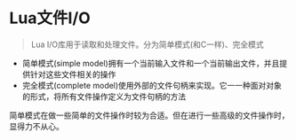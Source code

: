 # Lua文件I/O
> Lua I/O库用于读取和处理文件。分为简单模式(和C一样)、完全模式
* 简单模式(simple model)拥有一个当前输入文件和一个当前输出文件，并且提供针对这些文件相关的操作
* 完全模式(complete model)使用外部的文件句柄来实现。它一一种面对对象的形式，将所有文件操作定义为文件句柄的方法

简单模式在做一些简单的文件操作时较为合适。但在进行一些高级的文件操作时，显得力不从心。